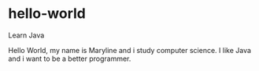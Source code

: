 # hello-world
Learn Java

Hello World,
my name is Maryline and i study computer science. I like Java and i want to be a better programmer.
